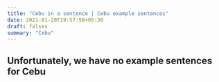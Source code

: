 ```yaml
---
title: "Cebu in a sentence | Cebu example sentences"
date: 2021-01-20T19:57:50+05:30
draft: falses
summary: "Cebu"
---
```

## Unfortunately, we have no example sentences for Cebu                 
